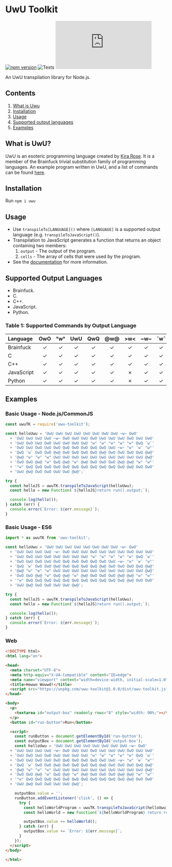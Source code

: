 # UwU Toolkit
[![npm version](https://badge.fury.io/js/uwu-toolkit.svg)](https://badge.fury.io/js/uwu-toolkit)
![Tests](https://github.com/synthetic-borealis/uwu-toolkit.js/actions/workflows/test.yml/badge.svg)
[![GitHub license](https://img.shields.io/github/license/synthetic-borealis/uwu-toolkit.js)](https://github.com/synthetic-borealis/uwu-toolkit.js/blob/main/LICENSE)

An UwU transpilation library for Node.js.

## Contents

1. [What is Uwu](#what-is-uwu)
2. [Installation](#installation)
3. [Usage](#usage)
4. [Supported output languages](#supported-output-languages)
5. [Examples](#examples)

## What is UwU?

UwU is an esoteric programming language created by [Kira Rose](https://github.com/KiraDotRose). It is a member of the Brainfuck trivial substitution family of programming languages. An example program written in UwU, and a list of commands can be found [here](https://github.com/KiraDotRose/UwU).

## Installation

Run `npm i uwu`

## Usage

- Use `transpileTo[LANGUAGE]()` where `[LANGUAGE]` is a supported output language (e.g. `transpileToJavaScript()`).
- Transpilation to JavaScript generates a function that returns an object containing two members:
  1. `output` - The output of the program.
  2. `cells` - The array of cells that were used by the program.
- See the [documentation](docs/API.md) for more information.

## Supported Output Languages

- Brainfuck.
- C.
- C++.
- JavaScript.
- Python.

### Table 1: Supported Commands by Output Language

| Language   |   OwO   |   °w°   |   UwU   |   QwQ   |   @w@   |   >w<   |  \~w\~  |   ¯w¯   |
| :--------- | :-----: | :-----: | :-----: | :-----: | :-----: | :-----: | :-----: | :-----: |
| Brainfuck  | &check; | &check; | &check; | &check; | &check; | &check; | &check; | &check; |
| C          | &check; | &check; | &check; | &check; | &check; | &check; | &check; | &check; |
| C++        | &check; | &check; | &check; | &check; | &check; | &check; | &check; | &check; |
| JavaScript | &check; | &check; | &check; | &check; | &check; | &cross; | &check; | &check; |
| Python     | &check; | &check; | &check; | &check; | &check; | &cross; | &check; | &check; |

## Examples

### Basic Usage - Node.js/CommonJS
```javascript
const uwuTK = require('uwu-toolkit');

const helloUwu = 'UwU UwU UwU UwU UwU UwU UwU UwU ~w~ OwO'
  + 'UwU UwU UwU UwU ~w~ OwO UwU UwU OwO UwU UwU UwU OwO UwU UwU'
  + 'UwU OwO UwU OwO UwU UwU UwU UwU °w° °w° °w° °w° °w° QwQ ¯w¯'
  + 'OwO UwU OwO UwU OwO QwQ OwO OwO QwQ OwO UwU ~w~ °w° ¯w¯ °w°'
  + 'QwQ ¯w¯ OwO OwO @w@ OwO QwQ QwQ QwQ @w@ OwO OwO OwO QwQ @w@'
  + '@w@ °w° °w° °w° UwU UwU UwU UwU UwU UwU UwU UwU UwU UwU @w@'
  + 'OwO OwO @w@ °w° QwQ @w@ °w° @w@ OwO OwO OwO @w@ @w@ °w° °w°'
  + '°w° QwQ QwQ QwQ QwQ QwQ QwQ QwQ QwQ QwQ QwQ QwQ @w@ OwO OwO'
  + 'UwU @w@ OwO OwO UwU UwU @w@';

try {
  const helloJS = uwuTK.transpileToJavaScript(helloUwu);
  const hello = new Function(`${helloJS}return run().output;`);

  console.log(hello());
} catch (err) {
  console.error(`Error: ${err.message}`);
}
```

### Basic Usage - ES6
```javascript
import * as uwuTK from 'uwu-toolkit';

const helloUwu = 'UwU UwU UwU UwU UwU UwU UwU UwU ~w~ OwO'
  + 'UwU UwU UwU UwU ~w~ OwO UwU UwU OwO UwU UwU UwU OwO UwU UwU'
  + 'UwU OwO UwU OwO UwU UwU UwU UwU °w° °w° °w° °w° °w° QwQ ¯w¯'
  + 'OwO UwU OwO UwU OwO QwQ OwO OwO QwQ OwO UwU ~w~ °w° ¯w¯ °w°'
  + 'QwQ ¯w¯ OwO OwO @w@ OwO QwQ QwQ QwQ @w@ OwO OwO OwO QwQ @w@'
  + '@w@ °w° °w° °w° UwU UwU UwU UwU UwU UwU UwU UwU UwU UwU @w@'
  + 'OwO OwO @w@ °w° QwQ @w@ °w° @w@ OwO OwO OwO @w@ @w@ °w° °w°'
  + '°w° QwQ QwQ QwQ QwQ QwQ QwQ QwQ QwQ QwQ QwQ QwQ @w@ OwO OwO'
  + 'UwU @w@ OwO OwO UwU UwU @w@';

try {
  const helloJS = uwuTK.transpileToJavaScript(helloUwu);
  const hello = new Function(`${helloJS}return run().output;`);

  console.log(hello());
} catch (err) {
  console.error(`Error: ${err.message}`);
}
```

### Web
```html
<!DOCTYPE html>
<html lang="en">

<head>
  <meta charset="UTF-8">
  <meta http-equiv="X-UA-Compatible" content="IE=edge">
  <meta name="viewport" content="width=device-width, initial-scale=1.0">
  <title>Hewwo Wowwd!</title>
  <script src="https://unpkg.com/uwu-toolkit@1.0.0/dist/uwu-toolkit.js"></script>
</head>

<body>
  <p>
    <textarea id="output-box" readonly rows="8" style="width: 90%;"></textarea>
  </p>
  <button id="run-button">Run</button>

  <script>
    const runButton = document.getElementById('run-button');
    const outputBox = document.getElementById('output-box');
    const helloUwu = 'UwU UwU UwU UwU UwU UwU UwU UwU ~w~ OwO'
  + 'UwU UwU UwU UwU ~w~ OwO UwU UwU OwO UwU UwU UwU OwO UwU UwU'
  + 'UwU OwO UwU OwO UwU UwU UwU UwU °w° °w° °w° °w° °w° QwQ ¯w¯'
  + 'OwO UwU OwO UwU OwO QwQ OwO OwO QwQ OwO UwU ~w~ °w° ¯w¯ °w°'
  + 'QwQ ¯w¯ OwO OwO @w@ OwO QwQ QwQ QwQ @w@ OwO OwO OwO QwQ @w@'
  + '@w@ °w° °w° °w° UwU UwU UwU UwU UwU UwU UwU UwU UwU UwU @w@'
  + 'OwO OwO @w@ °w° QwQ @w@ °w° @w@ OwO OwO OwO @w@ @w@ °w° °w°'
  + '°w° QwQ QwQ QwQ QwQ QwQ QwQ QwQ QwQ QwQ QwQ QwQ @w@ OwO OwO'
  + 'UwU @w@ OwO OwO UwU UwU @w@';

    outputBox.value = '';
    runButton.addEventListener('click', () => {
      try {
        const helloWorldProgram = uwuTK.transpileToJavaScript(helloUwu);
        const helloWorld = new Function(`${helloWorldProgram} return run().output;`);

        outputBox.value += helloWorld();
      } catch (err) {
        outputBox.value += `Error: ${err.message}`;
      }
    });
  </script>
</body>

</html>
```
